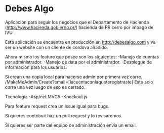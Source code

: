 # Debes Algo
Aplicación para seguir los negocios que el Departamento de Hacienda (http://www.hacienda.gobierno.pr/) hacienda de PR cerro por impago de IVU

Esta aplicación se encuentra en producción en http://debesalgo.com y va ser un website con un cliente de cordova añadido.

Ahora mismo los feature que posee son los siguientes:
-Manejo de cuentas por administrador.
-Manejo de data por el administrador.
-Desplegue de información para los usuarios.


Si crean una copia local para hacerse admin por primera vez corre.
/MakeMeAdmin/Create?email=[lacuentaconlaqueteregistraste] Esto solo corre una vez luego de eso es cerrado.

Tecnología
-Asp/net MVC5 
-Knockout.js

Para feature request crea un issue igual para bugs.

Si quieres contribuir haz un pull request y lo revisaremos.

Si quieres ser parte del equipo de administración envia un email.
